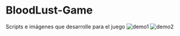 # BloodLust-Game
Scripts e imágenes que desarrolle para el juego
![demo1](https://user-images.githubusercontent.com/39177485/162014770-f1e66a29-5c2a-4555-8554-2d16369f43ec.PNG)
![demo2](https://user-images.githubusercontent.com/39177485/162014782-40aed950-6594-4e95-be19-c28e0a40ea09.PNG)

